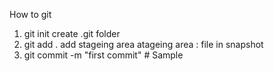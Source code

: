 How to git
1. git init
create .git folder
2. git add .
add stageing area
atageing area : file in snapshot
3. git commit -m "first commit"
#   S a m p l e  
 